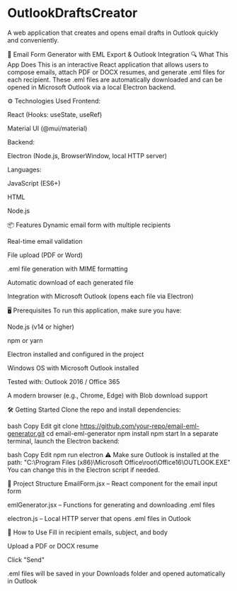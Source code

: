 # OutlookDraftsCreator
A web application that creates and opens email drafts in Outlook quickly and conveniently.

📧 Email Form Generator with EML Export & Outlook Integration
🔍 What This App Does
This is an interactive React application that allows users to compose emails, attach PDF or DOCX resumes, and generate .eml files for each recipient. These .eml files are automatically downloaded and can be opened in Microsoft Outlook via a local Electron backend.

⚙️ Technologies Used
Frontend:

React (Hooks: useState, useRef)

Material UI (@mui/material)

Backend:

Electron (Node.js, BrowserWindow, local HTTP server)

Languages:

JavaScript (ES6+)

HTML

Node.js

📦 Features
Dynamic email form with multiple recipients

Real-time email validation

File upload (PDF or Word)

.eml file generation with MIME formatting

Automatic download of each generated file

Integration with Microsoft Outlook (opens each file via Electron)

🖥️ Prerequisites
To run this application, make sure you have:

Node.js (v14 or higher)

npm or yarn

Electron installed and configured in the project

Windows OS with Microsoft Outlook installed

Tested with: Outlook 2016 / Office 365

A modern browser (e.g., Chrome, Edge) with Blob download support

🛠️ Getting Started
Clone the repo and install dependencies:

bash
Copy
Edit
git clone https://github.com/your-repo/email-eml-generator.git
cd email-eml-generator
npm install
npm start
In a separate terminal, launch the Electron backend:

bash
Copy
Edit
npm run electron
⚠️ Make sure Outlook is installed at the path:
"C:\\Program Files (x86)\\Microsoft Office\\root\\Office16\\OUTLOOK.EXE"
You can change this in the Electron script if needed.

📁 Project Structure
EmailForm.jsx – React component for the email input form

emlGenerator.jsx – Functions for generating and downloading .eml files

electron.js – Local HTTP server that opens .eml files in Outlook

🧪 How to Use
Fill in recipient emails, subject, and body

Upload a PDF or DOCX resume

Click "Send"

.eml files will be saved in your Downloads folder and opened automatically in Outlook


